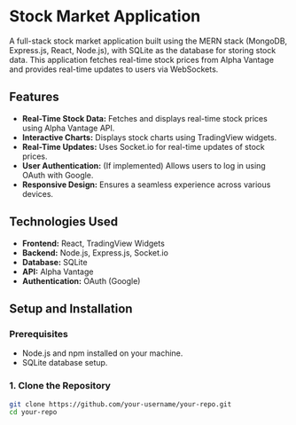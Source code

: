 # Stock Market Application

A full-stack stock market application built using the MERN stack (MongoDB, Express.js, React, Node.js), with SQLite as the database for storing stock data. This application fetches real-time stock prices from Alpha Vantage and provides real-time updates to users via WebSockets.

## Features

- **Real-Time Stock Data:** Fetches and displays real-time stock prices using Alpha Vantage API.
- **Interactive Charts:** Displays stock charts using TradingView widgets.
- **Real-Time Updates:** Uses Socket.io for real-time updates of stock prices.
- **User Authentication:** (If implemented) Allows users to log in using OAuth with Google.
- **Responsive Design:** Ensures a seamless experience across various devices.

## Technologies Used

- **Frontend:** React, TradingView Widgets
- **Backend:** Node.js, Express.js, Socket.io
- **Database:** SQLite
- **API:** Alpha Vantage
- **Authentication:** OAuth (Google)

## Setup and Installation

### Prerequisites

- Node.js and npm installed on your machine.
- SQLite database setup.

### 1. Clone the Repository

```bash
git clone https://github.com/your-username/your-repo.git
cd your-repo
```
